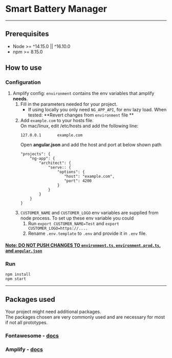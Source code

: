 # Smart Battery Manager

---

## Prerequisites

* Node >= ^14.15.0 || ^16.10.0
* npm >= 8.15.0


## How to use

### Configuration
1. Amplify config: `environment` contains the env variables that amplify **needs**.
    1. Fill in the parameters needed for your project. 
       * If using locally you only need `NG_APP_API`, for env lazy load.
           When tested: **Revert changes from `environment` file **
    2. Add `example.com` to your hosts file.  
       On mac/linux, edit /etc/hosts and add the following line:
       ```
       127.0.0.1       example.com
       ```
       Open **angular.json** and add the host and port at below shown path
        ```
       "projects": {
            "ng-app": {
                "architect": {
                    "serve:: {
                        "options": {
                           "host": "example.com",
                           "port": 4200
                        }
                    }
                }
            }
       }
   3. `CUSTOMER_NAME` and `CUSTOMER_LOGO` env variables are supplied from node process. To set up these env variable you could 
      1. Run `export CUSTOMER_NAME=Test` and `export CUSTOMER_LOGO=https://....`
      2. Rename `.env.template` to `.env` and provide it in `.env` file.
      
#### <u>Note: DO NOT PUSH CHANGES TO `environment.ts`, `environment.prod.ts`, and `angular.json`</u>

### Run
```
npm install
npm start
```

---

## Packages used

Your project might need additional packages.    
The packages chosen are very commonly used and are necessary for most if not all prototypes.

### Fontawesome - [docs](https://fontawesome.com/v5/docs/web/use-with/angular)

### Amplify - [docs](https://docs.amplify.aws/start/q/integration/react)
